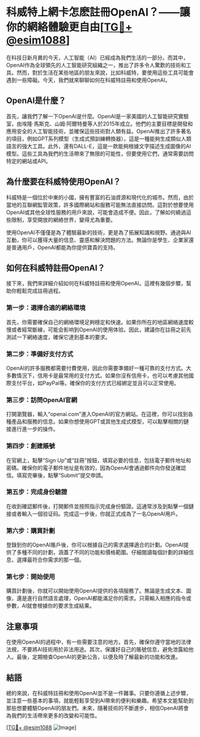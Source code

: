 # 科威特上網卡怎麽註冊OpenAI？——讓你的網絡體驗更自由[[TG💪+ @esim1088](https://t.me/s/esim1088)]

在科技日新月異的今天，人工智能（AI）已經成為我們生活的一部分。而其中，OpenAI作為全球領先的人工智能研究組織之一，推出了許多令人驚歎的技術和工具。然而，對於生活在某些地區的朋友來說，比如科威特，要使用這些工具可能會遇到一些障礙。今天，我們就來聊聊如何在科威特註冊和使用OpenAI。

## OpenAI是什麼？

首先，讓我們了解一下OpenAI是什麼。OpenAI是一家美國的人工智能研究實驗室，由埃隆·馬斯克、山姆·阿爾特曼等人於2015年成立。他們的主要目標是開發和應用安全的人工智能技術，並確保這些技術對人類有益。OpenAI推出了許多著名的項目，例如GPT系列模型（生成式預訓練轉換器），這是一種能夠生成類似人類語言的強大工具。此外，還有DALL-E，這是一款能夠根據文字描述生成圖像的AI模型。這些工具為我們的生活帶來了無限的可能性，但要使用它們，通常需要訪問特定的網站或API。

## 為什麼要在科威特使用OpenAI？

科威特是一個位於中東的小國，擁有豐富的石油資源和現代化的城市。然而，由於當地的互聯網監管政策，許多國際網站和服務可能無法直接訪問。這對於想要使用OpenAI或其他全球性服務的用戶來說，可能會造成不便。因此，了解如何繞過這些限制，享受開放的網絡世界，變得尤為重要。

使用OpenAI不僅僅是為了體驗最新的技術，更是為了拓展知識和視野。通過與AI互動，你可以獲得大量的信息、靈感和解決問題的方法。無論你是學生、企業家還是普通用戶，OpenAI都能為你提供寶貴的支持。

## 如何在科威特註冊OpenAI？

接下來，我們來詳細介紹如何在科威特註冊和使用OpenAI。這裡有幾個步驟，幫助你輕鬆完成註冊過程。

### 第一步：選擇合適的網絡環境

首先，你需要確保自己的網絡環境足夠穩定和快速。如果你所在的地區網絡速度較慢或者經常斷線，可能会影响到OpenAI的使用体验。因此，建議你在註冊之前先測試一下網絡速度，確保它達到基本的要求。

### 第二步：準備好支付方式

OpenAI的許多服務都需要付費使用，因此你需要準備好一種可靠的支付方式。大多數情況下，信用卡是最常用的支付方式。如果你沒有信用卡，也可以考慮其他國際支付平台，如PayPal等。確保你的支付方式已經綁定並且可以正常使用。

### 第三步：訪問OpenAI官網

打開瀏覽器，輸入“openai.com”進入OpenAI的官方網站。在這裡，你可以找到各種產品和服務的信息。如果你想使用GPT或其他生成式模型，可以點擊相關的鏈接進行進一步的操作。

### 第四步：創建賬號

在官網上，點擊“Sign Up”或“註冊”按鈕，填寫必要的信息，包括電子郵件地址和密碼。確保你的電子郵件地址是有效的，因為OpenAI會通過郵件向你發送確認信。填寫完畢後，點擊“Submit”提交申請。

### 第五步：完成身份驗證

在收到確認郵件後，打開郵件並按照指示完成身份驗證。這通常涉及到點擊一個鏈接或者輸入一個验证码。完成這一步後，你就正式成為了一名OpenAI用戶。

### 第六步：購買計劃

登錄到你的OpenAI賬戶後，你可以根據自己的需求選擇適合的計劃。OpenAI提供了多種不同的計劃，涵蓋了不同的功能和價格範圍。仔細閱讀每個計劃的詳細信息，選擇最符合你需求的那一個。

### 第七步：開始使用

購買計劃後，你就可以開始使用OpenAI提供的各項服務了。無論是生成文本、圖像，還是進行自然語言處理，OpenAI都能滿足你的需求。只需輸入相應的指令或參數，AI就會根據你的要求生成結果。

## 注意事項

在使用OpenAI的過程中，有一些需要注意的地方。首先，確保你遵守當地的法律法規，不要將AI技術用於非法用途。其次，保護好自己的賬號信息，避免泄露給他人。最後，定期檢查OpenAI的更新公告，以便及時了解最新的功能和改進。

## 結語

總的來說，在科威特註冊和使用OpenAI並不是一件難事。只要你遵循上述步驟，並注意一些基本的事項，就能輕鬆享受到AI帶來的便利和樂趣。希望本文能幫助到那些想要體驗OpenAI的朋友們。未來，隨著技術的不斷進步，相信OpenAI將會為我們的生活帶來更多的改變和可能性。

[[TG💪+ @esim1088](https://t.me/s/esim1088) ![Image](https://i.postimg.cc/4NQfJmqS/Snipaste-2025-05-13-00-14-12.png)]